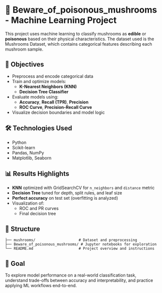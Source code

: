 # 🍄 Beware_of_poisonous_mushrooms - Machine Learning Project

This project uses machine learning to classify mushrooms as **edible** or **poisonous** based on their physical characteristics. The dataset used is the Mushrooms Dataset, which contains categorical features describing each mushroom sample.

## 📌 Objectives

- Preprocess and encode categorical data
- Train and optimize models:
  - **K-Nearest Neighbors (KNN)**
  - **Decision Tree Classifier**
- Evaluate models using:
  - **Accuracy**, **Recall (TPR)**, **Precision**
  - **ROC Curve**, **Precision-Recall Curve**
- Visualize decision boundaries and model logic

## 🛠️ Technologies Used

- Python
- Scikit-learn
- Pandas, NumPy
- Matplotlib, Seaborn

## 📊 Results Highlights

- **KNN** optimized with GridSearchCV for `n_neighbors` and `distance` metric
- **Decision Tree** tuned for depth, split rules, and leaf size
- **Perfect accuracy** on test set (overfitting is analyzed)
- Visualization of:
  - ROC and PR curves
  - Final decision tree

## 📂 Structure

```
├── mushrooms/                    # Dataset and preprocessing  
├── Beware_of_poisonous_mushrooms/ # Jupyter notebooks for exploration  
└── README.md                     # Project overview and instructions  
```


## 🚀 Goal

To explore model performance on a real-world classification task, understand trade-offs between accuracy and interpretability, and practice applying ML workflows end-to-end.
